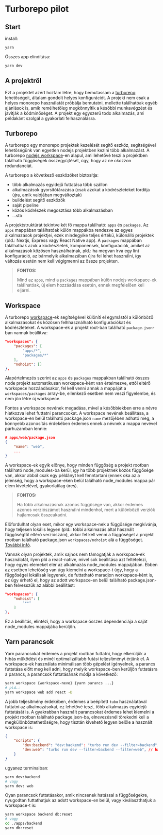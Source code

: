 # Turborepo pilot

## Start

install:

```bash
yarn
```

Összes app elindítása:

```bash
yarn dev
```

## A projektről

Ezt a projektet azért hoztam létre, hogy bemutassam a [turborepo](https://turborepo.org/) lehetőségeit, általam gondolt helyes konfigurációt. A projekt nem csak a helyes monorepo használatát próbálja bemutatni, mellette találhatóak egyéb ajánlások is, amik remélhetőleg megkönnyítik a későbbi munkavégzést és javítják a kódminőséget. A projekt egy egyszerű todo alkalmazás, ami példakánt szolgál a gyakorlati felhasználásra.

## Turborepo

A turborepo egy monorepo projektek kezelését segítő eszköz, segítségével lehetőségünk van egyetlen nodejs projektben kezlni több alkalmazást. A turborepo [nodejs workspace](https://docs.npmjs.com/cli/v7/using-npm/workspaces)-en alapul, ami lehetővé teszi a projektben található függőségek összegyűjtését, úgy, hogy az ne okozzon redundanciát.

A turborepo a következő eszközöket biztosítja:

- több alkalmazás egyidejű futtatása több szállon
- alkalmazások gyorsítótárazása (csak azokat a kódrészleteket fordítja újra, amik valójában megváltoztak)
- buildelést segítő eszközök
- saját pipeline
- közös kódrészek megosztása több alkalmazásban
- ...stb

A projektstruktúrát tekintve két fő mappa található: `apps` és `packages`. Az `apps` mappában találhatóak külön mappákba rendezve az egyes alkalmazások projektjei, ezek mindegyike teljes értékű, különálló projektek (pld.: Nextjs, Express vagy React Native app). A `packages` mappában találhatóak azok a kódrészletek, komponensek, konfigurációk, amiket az alkalmazások közösen használhatnak, pld.: ha megvan írva egy lint konfiguráció, az bármelyik alkalmazában újra fel lehet használni, így változás esetén nem kell végigmenni az össze projekten.

> **FONTOS:**
>
> Mind az `apps`, mind a `packages` mappában külön nodejs workspace-ek találhatóak, új elem hozzáadása esetén, ennek megfelelően kell eljárni.

## Workspace

A turborepo [workspace](https://docs.npmjs.com/cli/v7/using-npm/workspaces)-ek segítségével különíti el egymástól a különböző alkalmazásokat és közösen felhhasználható konfigurációkat és kódrészleteket. A workspace-ek a projekt root-ban található `package.json`-ban vannak beállítva:

```json
"workspaces": {
    "packages": [
        "apps/*",
        "packages/*"
    ],
    "nohoist": []
},
```

Alapértelmezés szerint az `apps` és `packages` mappákban található összes node projekt automatikusan workspece-ként van értelmezve, ettől eltérő workspece hozzáadásakor, fel kell venni annak a mappáját a `workspaces/packages` array-be, ellenkező esetben nem veszi figyelembe, és nem jön létre új workspece.

Fontos a workspace nevének megadása, mivel a későbbiekben erre a névre hiatkozva lehet futtatni parancsokat. A workspace nevének beállítása, a workspace-en belül található package.json `name` mezőjében adható meg, a könnyebb azonosítás érdekében érdemes ennek a névnek a mappa nevével párhuzamban lennie:

```json
# apps/web/package.json
{
    "name": "web",
    ...
}
```

A workspace-ek egyik előnye, hogy minden függőség a projekt rootban található node_modules-ba kerül, így ha több projektnek közös függősége van, akkor abból csak egy példányt kell fenntartani (ennek oka az a jelenség, hogy a workspace-eken belül található node_modules mappa pár elem kivételével, gyakorlatilag üres).

> **FONTOS:**
>
> Ha több alkalmazásnak azonos függősége van, akkor érdemes azonos verziószámot használni mindenhol, mert a különböző verziók hajlamosak összeakadni.

Előfordulhat olyan eset, mikor egy workspace-nek a függősége megkívánja, hogy teljesen lokális legyen (pld.: többi alkalmazás által használt függőségtől eltérő verziószám), akkor fel kell venni a függőséget a projekt rootban található package.json `workspaces/nohoist` alá a függőséget. [További infó](https://classic.yarnpkg.com/blog/2018/02/15/nohoist/).

Vannak olyan projektek, amik sajnos nem támogatják a workspace-ek használatát, ilyen pld a react-native, mivel sok beállítása azt feltételezi, hogy egyes elemeket elér az alkalmazás node_modules mappájában. Ebben az esetben lehetőség van úgy kiemelni a workspace-t úgy, hogy a függőségei lokálisak legyenek, de futtatható maradjon workspace-ként is, ez úgy érhető el, hogy az adott workspace-en belül található package.json-ben felvesszük az alábbi beállítást:

```json
"workspaces": {
    "nohoist": [
        "**"
    ]
},
```

Ez a beállítás, elintézi, hogy a workspace összes dependenciája a saját node_modules mappájába kerüljön.

## Yarn parancsok

Yarn parancsokat érdemes a projekt rootban futtatni, hogy elkerüljük a hibás működést és minél optimalizáltabb futási teljesítményt érjünk el. A workspace-ek használata minimálisan több gépelést igényelnek, a parancs futtatása előtt meg kell adni, hogy melyik workspace-ben kerüljön futtatásra a parancs, a parancsok futtatásának módja a következő:

```bash
yarn workspace {workspace-neve} {yarn parancs ...}
# pld.:
yarn workspace web add react -D
```

A jobb teljesítmény érdekében, érdemes a beépített `tubo` használatával futtatni az alkalmazásokat, ez lehetővé teszi, több alkalmazás egyidejű futtatását is. A gyakrabban használt parancsokat érdemes lehet kiemelni a projekt rootban található package.json-ba, elnevezésnél törekedni kell a megkülönböztethetőségre, hogy tisztán kivehető legyen belőle a használt workspace is:

```json
{
    "scripts": {
        "dev:backend": "dev:backend": "turbo run dev --filter=backend",
        "dev:web": "turbo run dev --filter=backend --filter=web", // ha az egyik app működése függ a másik működésétől, akkor ilyen módon egyszerre is indítható
    }
}
```

ugyanez terminalban:

```bash
yarn dev:backend
# vagy
yarn dev: web
```

Oyan parancsok futtatásakor, amik nincsenek hatással a függőségekre, nyugodtan futtathatjuk az adott workspace-en belül, vagy kiválaszthatjuk a workspace-t is:

```bash
yarn workspace backend db:reset
# vagy
cd ./apps/backend
yarn db:reset
```
